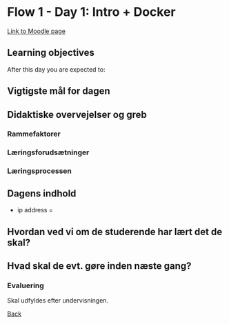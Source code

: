 # Flow 1 - Day 1: Intro + Docker

[Link to Moodle page](https://cphbusiness.mrooms.net/mod/book/view.php?id=500837&chapterid=10267)

## Learning objectives

After this day you are expected to:


## Vigtigste mål for dagen


## Didaktiske overvejelser og greb

### Rammefaktorer

### Læringsforudsætninger

### Læringsprocessen

## Dagens indhold
- ip address = 

## Hvordan ved vi om de studerende har lært det de skal?

## Hvad skal de evt. gøre inden næste gang?

### Evaluering

Skal udfyldes efter undervisningen.


[Back](../../README.md)
